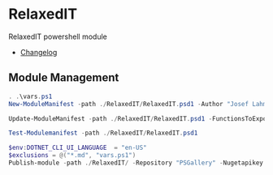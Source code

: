 # RelaxedIT

RelaxedIT powershell module

* [Changelog](CHANGELOG.md)

## Module Management

```powershell
. .\vars.ps1
New-ModuleManifest -path ./RelaxedIT/RelaxedIT.psd1 -Author "Josef Lahmer" -Description "relaxed IT client management scripts" -RootModule RelaxedIT -ModuleVersion 0.0.1 -PassThru

Update-ModuleManifest -path ./RelaxedIT/RelaxedIT.psd1 -FunctionsToExport Test-RelaxedIT, Get-ColorText

Test-Modulemanifest -path ./RelaxedIT/RelaxedIT.psd1  

$env:DOTNET_CLI_UI_LANGUAGE  = "en-US"
$exclusions = @("*.md", "vars.ps1")
Publish-module -path ./RelaxedIT/ -Repository "PSGallery" -Nugetapikey $key

```
